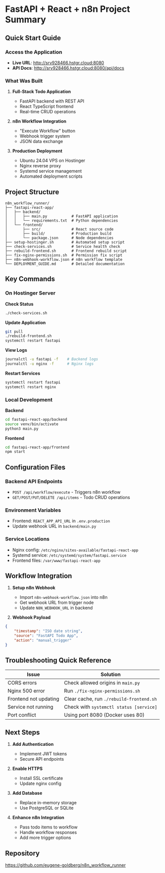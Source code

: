 # FastAPI + React + n8n Project Summary

## Quick Start Guide

### Access the Application
- **Live URL**: http://srv928466.hstgr.cloud:8080
- **API Docs**: http://srv928466.hstgr.cloud:8080/api/docs

### What Was Built

1. **Full-Stack Todo Application**
   - FastAPI backend with REST API
   - React TypeScript frontend
   - Real-time CRUD operations

2. **n8n Workflow Integration**
   - "Execute Workflow" button
   - Webhook trigger system
   - JSON data exchange

3. **Production Deployment**
   - Ubuntu 24.04 VPS on Hostinger
   - Nginx reverse proxy
   - Systemd service management
   - Automated deployment scripts

## Project Structure
```
n8n_workflow_runner/
├── fastapi-react-app/
│   ├── backend/
│   │   ├── main.py           # FastAPI application
│   │   └── requirements.txt  # Python dependencies
│   └── frontend/
│       ├── src/              # React source code
│       ├── build/            # Production build
│       └── package.json      # Node dependencies
├── setup-hostinger.sh        # Automated setup script
├── check-services.sh         # Service health check
├── rebuild-frontend.sh       # Frontend rebuild script
├── fix-nginx-permissions.sh  # Permission fix script
├── n8n-webhook-workflow.json # n8n workflow template
└── DEPLOYMENT_GUIDE.md       # Detailed documentation
```

## Key Commands

### On Hostinger Server

**Check Status**
```bash
./check-services.sh
```

**Update Application**
```bash
git pull
./rebuild-frontend.sh
systemctl restart fastapi
```

**View Logs**
```bash
journalctl -u fastapi -f    # Backend logs
journalctl -u nginx -f      # Nginx logs
```

**Restart Services**
```bash
systemctl restart fastapi
systemctl restart nginx
```

### Local Development

**Backend**
```bash
cd fastapi-react-app/backend
source venv/bin/activate
python3 main.py
```

**Frontend**
```bash
cd fastapi-react-app/frontend
npm start
```

## Configuration Files

### Backend API Endpoints
- `POST /api/workflow/execute` - Triggers n8n workflow
- `GET/POST/PUT/DELETE /api/items` - Todo CRUD operations

### Environment Variables
- Frontend: `REACT_APP_API_URL` in `.env.production`
- Update webhook URL in `backend/main.py`

### Service Locations
- Nginx config: `/etc/nginx/sites-available/fastapi-react-app`
- Systemd service: `/etc/systemd/system/fastapi.service`
- Frontend files: `/var/www/fastapi-react-app`

## Workflow Integration

1. **Setup n8n Webhook**
   - Import `n8n-webhook-workflow.json` into n8n
   - Get webhook URL from trigger node
   - Update `N8N_WEBHOOK_URL` in backend

2. **Webhook Payload**
```json
{
    "timestamp": "ISO date string",
    "source": "FastAPI Todo App",
    "action": "manual_trigger"
}
```

## Troubleshooting Quick Reference

| Issue | Solution |
|-------|----------|
| CORS errors | Check allowed origins in `main.py` |
| Nginx 500 error | Run `./fix-nginx-permissions.sh` |
| Frontend not updating | Clear cache, run `./rebuild-frontend.sh` |
| Service not running | Check with `systemctl status [service]` |
| Port conflict | Using port 8080 (Docker uses 80) |

## Next Steps

1. **Add Authentication**
   - Implement JWT tokens
   - Secure API endpoints

2. **Enable HTTPS**
   - Install SSL certificate
   - Update nginx config

3. **Add Database**
   - Replace in-memory storage
   - Use PostgreSQL or SQLite

4. **Enhance n8n Integration**
   - Pass todo items to workflow
   - Handle workflow responses
   - Add more trigger options

## Repository
https://github.com/eugene-goldberg/n8n_workflow_runner